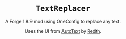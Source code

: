 <div align="center">

# `TextReplacer`

A Forge 1.8.9 mod using OneConfig to replace any text.

Uses the UI from [AutoText](https://github.com/RedthMC/AutoText) by [Redth](https://github.com/RedthMC).

</div>
